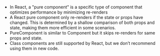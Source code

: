 - In React, a "pure component" is a specific type of component that optimizes performance by minimizing re-renders
- A React pure component only re-renders if the state or props have changed. This is determined by a shallow comparison of both props and state, making them more efficient in some scenarios.
- PureComponent is similar to Component but it skips re-renders for same props and state.
- Class components are still supported by React, but we don’t recommend using them in new code.
